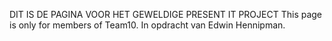 DIT IS DE PAGINA VOOR HET GEWELDIGE PRESENT IT PROJECT
This page is only for members of Team10.
In opdracht van Edwin Hennipman.
